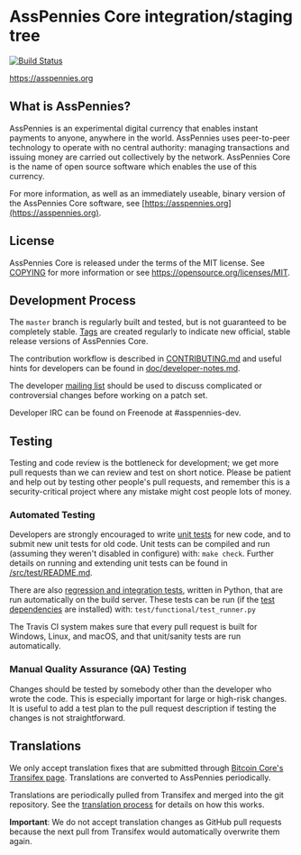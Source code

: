 AssPennies Core integration/staging tree
=====================================

[![Build Status](https://travis-ci.org/asspennies-project/asspennies.svg?branch=master)](https://travis-ci.org/asspennies-project/asspennies)

https://asspennies.org

What is AssPennies?
----------------

AssPennies is an experimental digital currency that enables instant payments to
anyone, anywhere in the world. AssPennies uses peer-to-peer technology to operate
with no central authority: managing transactions and issuing money are carried
out collectively by the network. AssPennies Core is the name of open source
software which enables the use of this currency.

For more information, as well as an immediately useable, binary version of
the AssPennies Core software, see [https://asspennies.org](https://asspennies.org).

License
-------

AssPennies Core is released under the terms of the MIT license. See [COPYING](COPYING) for more
information or see https://opensource.org/licenses/MIT.

Development Process
-------------------

The `master` branch is regularly built and tested, but is not guaranteed to be
completely stable. [Tags](https://github.com/asspennies-project/asspennies/tags) are created
regularly to indicate new official, stable release versions of AssPennies Core.

The contribution workflow is described in [CONTRIBUTING.md](CONTRIBUTING.md)
and useful hints for developers can be found in [doc/developer-notes.md](doc/developer-notes.md).

The developer [mailing list](https://groups.google.com/forum/#!forum/asspennies-dev)
should be used to discuss complicated or controversial changes before working
on a patch set.

Developer IRC can be found on Freenode at #asspennies-dev.

Testing
-------

Testing and code review is the bottleneck for development; we get more pull
requests than we can review and test on short notice. Please be patient and help out by testing
other people's pull requests, and remember this is a security-critical project where any mistake might cost people
lots of money.

### Automated Testing

Developers are strongly encouraged to write [unit tests](src/test/README.md) for new code, and to
submit new unit tests for old code. Unit tests can be compiled and run
(assuming they weren't disabled in configure) with: `make check`. Further details on running
and extending unit tests can be found in [/src/test/README.md](/src/test/README.md).

There are also [regression and integration tests](/test), written
in Python, that are run automatically on the build server.
These tests can be run (if the [test dependencies](/test) are installed) with: `test/functional/test_runner.py`

The Travis CI system makes sure that every pull request is built for Windows, Linux, and macOS, and that unit/sanity tests are run automatically.

### Manual Quality Assurance (QA) Testing

Changes should be tested by somebody other than the developer who wrote the
code. This is especially important for large or high-risk changes. It is useful
to add a test plan to the pull request description if testing the changes is
not straightforward.

Translations
------------

We only accept translation fixes that are submitted through [Bitcoin Core's Transifex page](https://www.transifex.com/projects/p/bitcoin/).
Translations are converted to AssPennies periodically.

Translations are periodically pulled from Transifex and merged into the git repository. See the
[translation process](doc/translation_process.md) for details on how this works.

**Important**: We do not accept translation changes as GitHub pull requests because the next
pull from Transifex would automatically overwrite them again.
